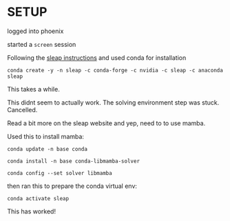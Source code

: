 # SETUP

logged into phoenix

started a `screen` session

Following the [sleap instructions](https://sleap.ai/) and used conda for installation 

`conda create -y -n sleap -c conda-forge -c nvidia -c sleap -c anaconda sleap`

This takes a while. 

This didnt seem to actually work. The solving environment step was stuck. Cancelled. 

Read a bit more on the sleap website and yep, need to to use mamba. 

Used this to install mamba: 

`conda update -n base conda`

`conda install -n base conda-libmamba-solver`

`conda config --set solver libmamba`

then ran this to prepare the conda virtual env: 

`conda activate sleap`

This has worked! 




